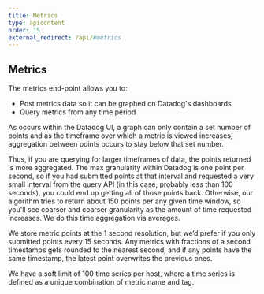 ```yaml
---
title: Metrics
type: apicontent
order: 15
external_redirect: /api/#metrics
---
```

## Metrics
The metrics end-point allows you to:

* Post metrics data so it can be graphed on Datadog's dashboards
* Query metrics from any time period

As occurs within the Datadog UI, a graph can only contain a set number of points and as the timeframe over which a metric is viewed increases, aggregation between points occurs to stay below that set number.

Thus, if you are querying for larger timeframes of data, the points returned is more aggregated. The max granularity within Datadog is one point per second, so if you had submitted points at that interval and requested a very small interval from the query API (in this case, probably less than 100 seconds), you could end up getting all of those points back. Otherwise, our algorithm tries to return about 150 points per any given time window, so you'll see coarser and coarser granularity as the amount of time requested increases. We do this time aggregation via averages.

We store metric points at the 1 second resolution, but we’d prefer if you only
submitted points every 15 seconds. Any metrics with fractions of a second timestamps gets rounded to the nearest second, and if any points have the same timestamp, the latest point overwrites the previous ones.

We have a soft limit of 100 time series per host, where a time series is
defined as a unique combination of metric name and tag.